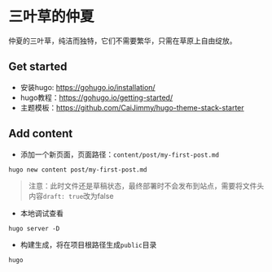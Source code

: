 # 三叶草的仲夏

仲夏的三叶草，纯洁而独特，它们不需要繁华，只需在草原上自由绽放。

## Get started
- 安装hugo: https://gohugo.io/installation/
- hugo教程：https://gohugo.io/getting-started/
- 主题模板：https://github.com/CaiJimmy/hugo-theme-stack-starter

## Add content
- 添加一个新页面，页面路径：`content/post/my-first-post.md`

```shell
hugo new content post/my-first-post.md
```
>注意：此时文件还是草稿状态，最终部署时不会发布到站点，需要将文件头内容`draft: true`改为false

- 本地调试查看

```shell
hugo server -D
```

- 构建生成，将在项目根路径生成`public`目录
```shell
hugo
```